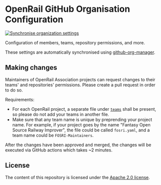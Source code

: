 # OpenRail GitHub Organisation Configuration

[![Synchronise organization settings](https://github.com/OpenRailAssociation/openrail-org-config/actions/workflows/sync.yaml/badge.svg)](https://github.com/OpenRailAssociation/openrail-org-config/actions/workflows/sync.yaml)

Configuration of members, teams, repository permissions, and more.

These settings are automatically synchronised using [github-org-manager](https://github.com/OpenRailAssociation/github-org-manager).

## Making changes

Maintainers of OpenRail Association projects can request changes to their teams' and repositories' permissions. Please create a pull request in order to do so.

Requirements:
* For each OpenRail project, a separate file under [`teams`](./teams/) shall be present, so please do not add your teams in another file.
* Make sure that any team name is unique by preprending your project name. For example, if your project goes by the name "Fantasy Open Source Railway Improver", the file could be called `fosri.yaml`, and a team name could be `FOSRI-Maintainers`.

After the changes have been approved and merged, the changes will be executed via GitHub actions which takes ~2 minutes.

## License

The content of this repository is licensed under the [Apache 2.0 license](https://www.apache.org/licenses/LICENSE-2.0).
